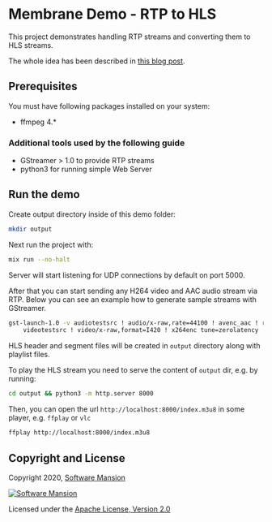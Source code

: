 # Membrane Demo - RTP to HLS

This project demonstrates handling RTP streams and converting them to HLS streams.

The whole idea has been described in [this blog post](https://blog.swmansion.com/live-video-streaming-in-elixir-made-simple-with-membrane-fc5b2083982d).

## Prerequisites

You must have following packages installed on your system:

- ffmpeg 4.\*

### Additional tools used by the following guide

- GStreamer > 1.0 to provide RTP streams
- python3 for running simple Web Server

## Run the demo

Create output directory inside of this demo folder:

```bash
mkdir output
```

Next run the project with:

```bash
mix run --no-halt
```

Server will start listening for UDP connections by default on port 5000.

After that you can start sending any H264 video and AAC audio stream
via RTP. Below you can see an example how to generate sample streams
with GStreamer.

```bash
gst-launch-1.0 -v audiotestsrc ! audio/x-raw,rate=44100 ! avenc_aac ! rtpmp4gpay  pt=127 ! udpsink host=127.0.0.1 port=5000 \
    videotestsrc ! video/x-raw,format=I420 ! x264enc tune=zerolatency ! rtph264pay pt=96 ! udpsink host=127.0.0.1 port=5000
```

HLS header and segment files will be created in `output` directory along with playlist files.

To play the HLS stream you need to serve the content of `output` dir, e.g. by running:

```bash
cd output && python3 -m http.server 8000
```

Then, you can open the url `http://localhost:8000/index.m3u8` in some player, e.g. `ffplay` or `vlc`

```bash
ffplay http://localhost:8000/index.m3u8
```

## Copyright and License

Copyright 2020, [Software Mansion](https://swmansion.com/?utm_source=git&utm_medium=readme&utm_campaign=membrane)

[![Software Mansion](https://membraneframework.github.io/static/logo/swm_logo_readme.png)](https://swmansion.com/?utm_source=git&utm_medium=readme&utm_campaign=membrane)

Licensed under the [Apache License, Version 2.0](LICENSE)
